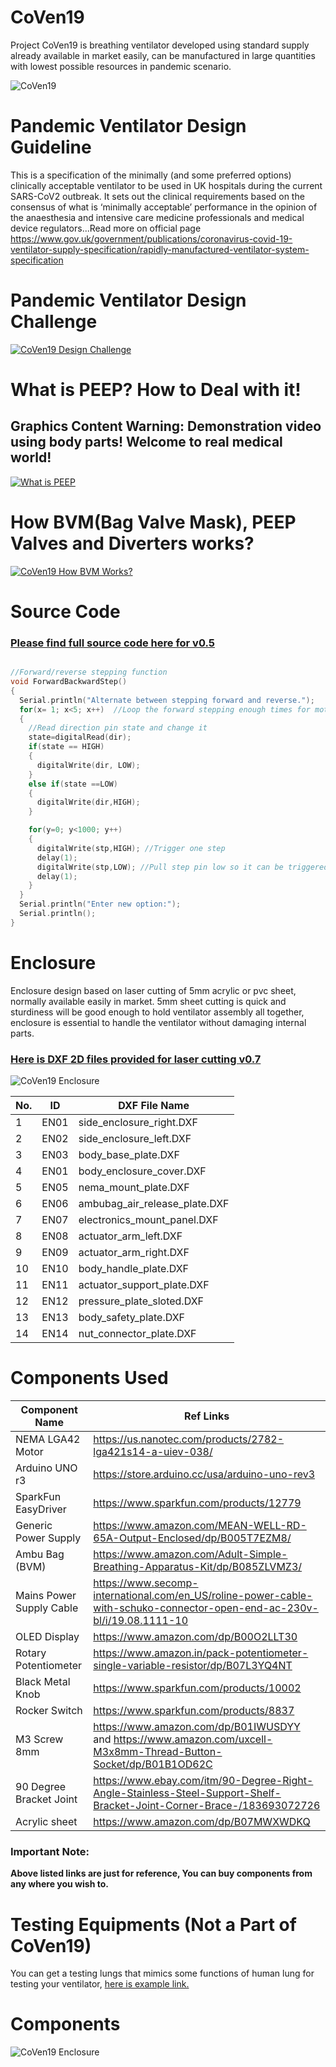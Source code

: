 # CoVen19
Project CoVen19 is breathing ventilator developed using standard supply already available in market easily, can be manufactured in large quantities with lowest possible resources in pandemic scenario.

![CoVen19](https://github.com/USGDEV/CoVen19/blob/master/CoVen19_v0.7/Images/CoVen19_v0.7_01.JPG)

# Pandemic Ventilator Design Guideline
This is a specification of the minimally (and some preferred options) clinically acceptable ventilator to be
used in UK hospitals during the current SARS-CoV2 outbreak. It sets out the clinical requirements based on the consensus of what is ‘minimally acceptable’ performance in the opinion of the anaesthesia and intensive care medicine professionals and medical device regulators...Read more on official page https://www.gov.uk/government/publications/coronavirus-covid-19-ventilator-supply-specification/rapidly-manufactured-ventilator-system-specification

# Pandemic Ventilator Design Challenge
[![CoVen19 Design Challenge](https://img.youtube.com/vi/7vLPefHYWpY/0.jpg)](https://www.youtube.com/watch?v=7vLPefHYWpY)


# What is PEEP? How to Deal with it!
## Graphics Content Warning: Demonstration video using body parts! Welcome to real medical world!
[![What is PEEP](https://img.youtube.com/vi/Gu4sChU9eBo/0.jpg)](https://www.youtube.com/watch?v=Gu4sChU9eBo)

# How BVM(Bag Valve Mask), PEEP Valves and Diverters works?

[![CoVen19 How BVM Works?](https://img.youtube.com/vi/Douv4EPk_jA/0.jpg)](https://www.youtube.com/embed/Douv4EPk_jA)

# Source Code
### [Please find full source code here for v0.5](https://github.com/USGDEV/CoVen19/tree/master/SOURCE/Arduino/CoVen19_release_v0.7)

```C++

//Forward/reverse stepping function
void ForwardBackwardStep()
{
  Serial.println("Alternate between stepping forward and reverse.");
  for(x= 1; x<5; x++)  //Loop the forward stepping enough times for motion to be visible
  {
    //Read direction pin state and change it
    state=digitalRead(dir);
    if(state == HIGH)
    {
      digitalWrite(dir, LOW);
    }
    else if(state ==LOW)
    {
      digitalWrite(dir,HIGH);
    }

    for(y=0; y<1000; y++)
    {
      digitalWrite(stp,HIGH); //Trigger one step
      delay(1);
      digitalWrite(stp,LOW); //Pull step pin low so it can be triggered again
      delay(1);
    }
  }
  Serial.println("Enter new option:");
  Serial.println();
}

```

# Enclosure
Enclosure design based on laser cutting of 5mm acrylic or pvc sheet, normally available easily in market. 5mm sheet cutting is quick and sturdiness will be good enough to hold ventilator assembly all together, enclosure is essential to handle the ventilator without damaging internal parts.

### [Here is DXF 2D files provided for laser cutting v0.7](https://github.com/USGDEV/CoVen19/tree/master/CoVen19_v0.7/DXF)

![CoVen19 Enclosure](https://github.com/USGDEV/CoVen19/blob/master/CoVen19_v0.7/Images/all_parts_laser_cut_v0.7.jpg)

No. | ID | DXF File Name
------------ | ------------- | -------------
1 | EN01 | side_enclosure_right.DXF
2 | EN02 | side_enclosure_left.DXF
3 | EN03 | body_base_plate.DXF
4 | EN01 | body_enclosure_cover.DXF
5 | EN05 | nema_mount_plate.DXF
6 | EN06 | ambubag_air_release_plate.DXF
7 | EN07 | electronics_mount_panel.DXF
8 | EN08 | actuator_arm_left.DXF
9 | EN09 | actuator_arm_right.DXF
10 | EN10 | body_handle_plate.DXF
11 | EN11 | actuator_support_plate.DXF
12 | EN12 | pressure_plate_sloted.DXF
13 | EN13 | body_safety_plate.DXF
14 | EN14 | nut_connector_plate.DXF
    
# Components Used

Component Name | Ref Links
------------ | -------------
NEMA LGA42 Motor | https://us.nanotec.com/products/2782-lga421s14-a-uiev-038/
Arduino UNO r3 | https://store.arduino.cc/usa/arduino-uno-rev3
SparkFun EasyDriver | https://www.sparkfun.com/products/12779
Generic Power Supply | https://www.amazon.com/MEAN-WELL-RD-65A-Output-Enclosed/dp/B005T7EZM8/
Ambu Bag (BVM) | https://www.amazon.com/Adult-Simple-Breathing-Apparatus-Kit/dp/B085ZLVMZ3/
Mains Power Supply Cable | https://www.secomp-international.com/en_US/roline-power-cable-with-schuko-connector-open-end-ac-230v-bl/i/19.08.1111-10
OLED Display | https://www.amazon.com/dp/B00O2LLT30
Rotary Potentiometer | https://www.amazon.in/pack-potentiometer-single-variable-resistor/dp/B07L3YQ4NT
Black Metal Knob | https://www.sparkfun.com/products/10002
Rocker Switch | https://www.sparkfun.com/products/8837
M3 Screw 8mm | https://www.amazon.com/dp/B01IWUSDYY and https://www.amazon.com/uxcell-M3x8mm-Thread-Button-Socket/dp/B01B1OD62C
90 Degree Bracket Joint | https://www.ebay.com/itm/90-Degree-Right-Angle-Stainless-Steel-Support-Shelf-Bracket-Joint-Corner-Brace-/183693072726
Acrylic sheet | https://www.amazon.com/dp/B07MWXWDKQ


### Important Note:
**Above listed links are just for reference, You can buy components from any where you wish to.**

# Testing Equipments (Not a Part of CoVen19)
You can get a testing lungs that mimics some functions of human lung for testing your ventilator, [here is example link.](https://www.amazon.com/gp/product/B0767RBQ1H)

# Components

![CoVen19 Enclosure](https://github.com/USGDEV/CoVen19/blob/master/CoVen19_v0.7/Images/CoVen19_parts_v0.7.jpg)


